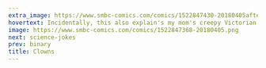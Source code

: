 ```yaml
---
extra_image: https://www.smbc-comics.com/comics/1522847430-20180405after.png
hovertext: Incidentally, this also explain's my mom's creepy Victorian era doll collection.
image: https://www.smbc-comics.com/comics/1522847368-20180405.png
next: science-jokes
prev: binary
title: Clowns
---
```

